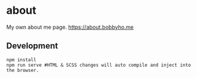 # about
My own about me page.
https://about.bobbyho.me

## Development
```shell
npm install
npm run serve #HTML & SCSS changes will auto compile and inject into the browser.
```
